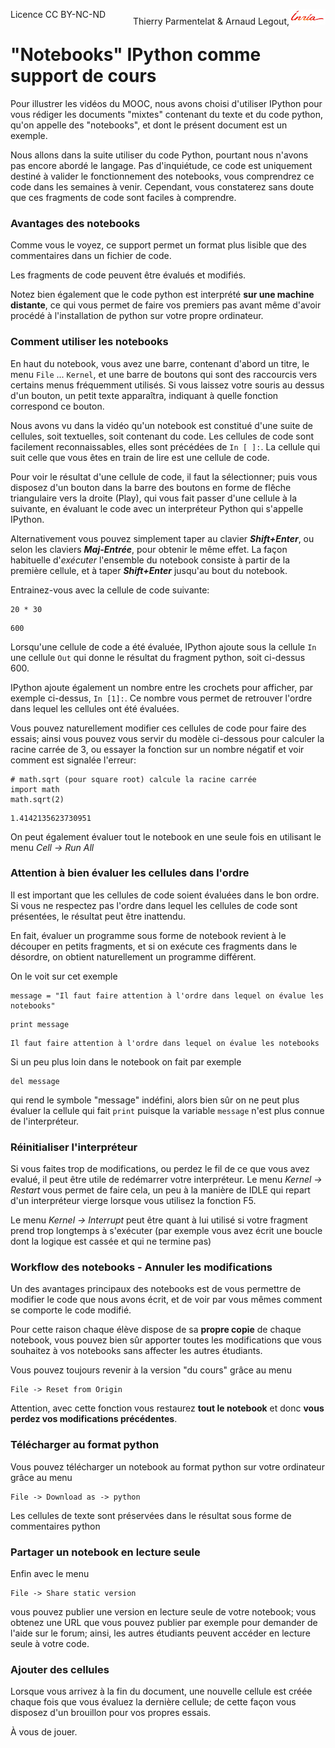 
<span style="float:left;">Licence CC BY-NC-ND</span><span style="float:right;">Thierry Parmentelat &amp; Arnaud Legout,<img src="media/inria-25.png" style="display:inline"></span><br/>

# "Notebooks" IPython comme support de cours

Pour illustrer les vidéos du MOOC, nous avons choisi d'utiliser IPython pour vous rédiger les documents "mixtes" contenant du texte et du code python, qu'on appelle des "notebooks", et dont le présent document est un exemple.

Nous allons dans la suite utiliser du code Python, pourtant nous n'avons pas encore abordé le langage. Pas d'inquiétude, ce code est uniquement destiné à valider le fonctionnement des notebooks, vous comprendrez ce code dans les semaines à venir. Cependant, vous constaterez sans doute que ces fragments de code sont faciles à comprendre. 

### Avantages des notebooks

Comme vous le voyez, ce support permet un format plus lisible que des commentaires dans un fichier de code. 

Les fragments de code peuvent être évalués et modifiés. 

Notez bien également que le code python est interprété **sur une machine distante**, ce qui vous permet de faire vos premiers pas avant même d'avoir procédé à l'installation de python sur votre propre ordinateur.

### Comment utiliser les notebooks

En haut du notebook, vous avez une barre, contenant d'abord un titre, le menu `File` ... `Kernel`, et une barre de boutons qui sont des raccourcis vers certains menus fréquemment utilisés. Si vous laissez votre souris au dessus d'un bouton, un petit texte apparaîtra, indiquant à quelle fonction correspond ce bouton. 

Nous avons vu dans la vidéo qu'un notebook est constitué d'une suite de cellules, soit textuelles, soit contenant du code. Les cellules de code sont facilement reconnaissables, elles sont précédées de `In [ ]:`. La cellule qui suit celle que vous êtes en train de lire est une cellule de code.

Pour voir le résultat d'une cellule de code, il faut la sélectionner; puis 
vous disposez d'un bouton dans la barre des boutons en forme de flêche triangulaire vers la droite (Play), qui vous fait passer d'une cellule à la suivante, en évaluant le code avec un interpréteur Python qui s'appelle IPython. 

Alternativement vous pouvez simplement taper au clavier  ***Shift+Enter***, ou selon les claviers ***Maj-Entrée***, pour obtenir le même effet. 
La façon habituelle d'*exécuter* l'ensemble du notebook consiste à partir de la première cellule, et à taper ***Shift+Enter*** jusqu'au bout du notebook. 



Entrainez-vous avec la cellule de code suivante:


```
20 * 30
```




    600



Lorsqu'une cellule de code a été évaluée, IPython ajoute sous la cellule `In` une cellule `Out` qui donne le résultat du fragment python, soit ci-dessus 600.

IPython ajoute également un nombre entre les crochets pour afficher, par exemple ci-dessus, `In [1]:`. Ce nombre vous permet de retrouver l'ordre dans lequel les cellules ont été évaluées.

Vous pouvez naturellement modifier ces cellules de code pour faire des essais; ainsi vous pouvez vous servir du modèle ci-dessous pour calculer la racine carrée de 3, ou essayer la fonction sur un nombre négatif et voir comment est signalée l'erreur:


```
# math.sqrt (pour square root) calcule la racine carrée
import math
math.sqrt(2) 
```




    1.4142135623730951



On peut également évaluer tout le notebook en une seule fois en utilisant le menu *Cell -> Run All*

### Attention à bien évaluer les cellules dans l'ordre

Il est important que les cellules de code soient évaluées dans le bon ordre. Si vous ne respectez pas l'ordre dans lequel les cellules de code sont présentées, le résultat peut être inattendu. 

En fait, évaluer un programme sous forme de notebook revient à le découper en petits fragments, et si on exécute ces fragments dans le désordre, on obtient naturellement un programme différent.

On le voit sur cet exemple


```
message = "Il faut faire attention à l'ordre dans lequel on évalue les notebooks"
```


```
print message
```

    Il faut faire attention à l'ordre dans lequel on évalue les notebooks


Si un peu plus loin dans le notebook on fait par exemple


```
del message
```

qui rend le symbole "message" indéfini, alors bien sûr on ne peut plus évaluer la cellule qui fait `print` puisque la variable `message` n'est plus connue de l'interpréteur.

### Réinitialiser l'interpréteur

Si vous faites trop de modifications, ou perdez le fil de ce que vous avez evalué, il peut être utile de redémarrer votre interpréteur. Le menu *Kernel -> Restart* vous permet de faire cela, un peu à la manière de IDLE qui repart d'un interpréteur vierge lorsque vous utilisez la fonction F5.

Le menu *Kernel -> Interrupt* peut être quant à lui utilisé si votre fragment prend trop longtemps à s'exécuter (par exemple vous avez écrit une boucle dont la logique est cassée et qui ne termine pas)

### Workflow des notebooks - Annuler les modifications

Un des avantages principaux des notebooks est de vous permettre de modifier le code que nous avons écrit, et de voir par vous mêmes comment se comporte le code modifié.

Pour cette raison chaque élève dispose de sa **propre copie** de chaque notebook, vous pouvez bien sûr apporter toutes les modifications que vous souhaitez à vos notebooks sans affecter les autres étudiants.

Vous pouvez toujours revenir à la version "du cours" grâce au menu 

    File -> Reset from Origin

Attention, avec cette fonction vous restaurez **tout le notebook** et donc **vous perdez vos modifications précédentes**.

### Télécharger au format python

Vous pouvez télécharger un notebook au format python sur votre ordinateur grâce au menu

    File -> Download as -> python

Les cellules de texte sont préservées dans le résultat sous forme de commentaires python


### Partager un notebook en lecture seule

Enfin avec le menu

    File -> Share static version

vous pouvez publier une version en lecture seule de votre notebook; vous obtenez une URL que vous pouvez publier par exemple pour demander de l'aide sur le forum; ainsi, les autres étudiants peuvent accéder en lecture seule à votre code.

### Ajouter des cellules

Lorsque vous arrivez à la fin du document, une nouvelle cellule est créée chaque fois que vous évaluez la dernière cellule; de cette façon vous disposez d'un brouillon pour vos propres essais.

À vous de jouer.
